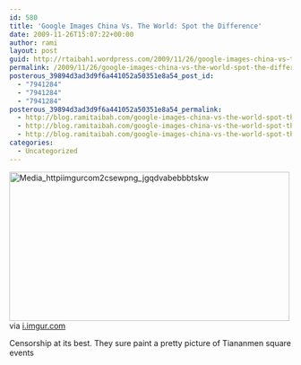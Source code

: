 ```yaml
---
id: 580
title: 'Google Images China Vs. The World: Spot the Difference'
date: 2009-11-26T15:07:22+00:00
author: rami
layout: post
guid: http://rtaibah1.wordpress.com/2009/11/26/google-images-china-vs-the-world-spot-the-difference
permalink: /2009/11/26/google-images-china-vs-the-world-spot-the-difference/
posterous_39894d3ad3d9f6a441052a50351e8a54_post_id:
  - "7941284"
  - "7941284"
  - "7941284"
posterous_39894d3ad3d9f6a441052a50351e8a54_permalink:
  - http://blog.ramitaibah.com/google-images-china-vs-the-world-spot-the-dif
  - http://blog.ramitaibah.com/google-images-china-vs-the-world-spot-the-dif
  - http://blog.ramitaibah.com/google-images-china-vs-the-world-spot-the-dif
categories:
  - Uncategorized
---
```

<div class="posterous_bookmarklet_entry">
  <div class='p_embed p_image_embed'>
    <a href="http://139.59.20.41/wp-content/uploads/2011/12/media_httpiimgurcom2csewpng_jgqdvabebbbtskw-scaled1000.png"><img alt="Media_httpiimgurcom2csewpng_jgqdvabebbbtskw" height="266" src="http://139.59.20.41/wp-content/uploads/2011/12/media_httpiimgurcom2csewpng_jgqdvabebbbtskw-scaled1000.png?w=300" width="500" /></a>
  </div>
  
  <div class="posterous_quote_citation">
    via <a href="http://i.imgur.com/2cSeW.png">i.imgur.com</a>
  </div>
  
  <p>
    Censorship at its best. They sure paint a pretty picture of Tiananmen square events
  </p>
</div>